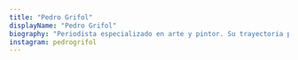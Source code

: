```yaml
---
title: "Pedro Grifol"
displayName: "Pedro Grifol"
biography: "Periodista especializado en arte y pintor. Su trayectoria profesional abarca más de 25 exposiciones individuales y cuenta con obra en varios museos. Premio Nacional de Dibujo en 1995, y de Grabado en 2010. Colaborador habitual en medios como HolaViajes, ElEconomista.es y DeViajes, fue también colaborador de Clío Historia y Viajeros. Premios: ‘Italia por Descubrir 2007’, ‘Prensa Escrita 2011’ de la O.T. Bélgica, y de Periodismo ‘Torta del Casar’ en 2018. En 2020 resulta beneficiado con una Ayuda a la Creación ARTE/CULTURA concedida por la Entidad Visual de Gestión de Artistas Plásticos (VEGAP)."
instagram: pedrogrifol
---
```



